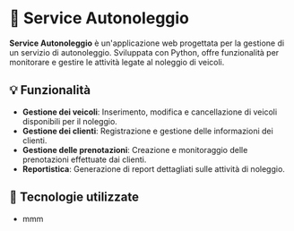 # 🚗 Service Autonoleggio

**Service Autonoleggio** è un'applicazione web progettata per la gestione di un servizio di autonoleggio. Sviluppata con Python, offre funzionalità per monitorare e gestire le attività legate al noleggio di veicoli.

## 💡 Funzionalità

- **Gestione dei veicoli**: Inserimento, modifica e cancellazione di veicoli disponibili per il noleggio.
- **Gestione dei clienti**: Registrazione e gestione delle informazioni dei clienti.
- **Gestione delle prenotazioni**: Creazione e monitoraggio delle prenotazioni effettuate dai clienti.
- **Reportistica**: Generazione di report dettagliati sulle attività di noleggio.

## 📌 Tecnologie utilizzate

- mmm
